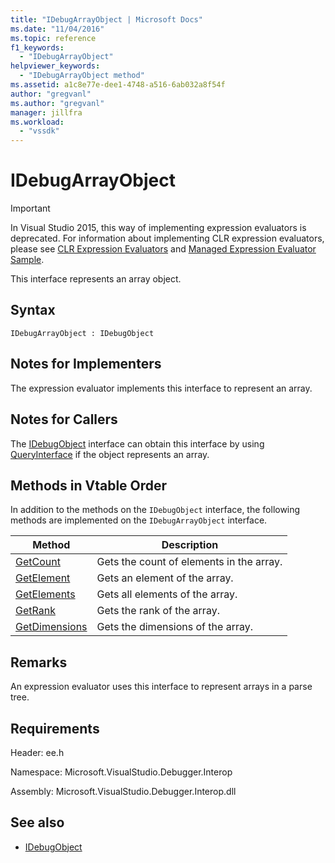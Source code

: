 ```yaml
---
title: "IDebugArrayObject | Microsoft Docs"
ms.date: "11/04/2016"
ms.topic: reference
f1_keywords:
  - "IDebugArrayObject"
helpviewer_keywords:
  - "IDebugArrayObject method"
ms.assetid: a1c8e77e-dee1-4748-a516-6ab032a8f54f
author: "gregvanl"
ms.author: "gregvanl"
manager: jillfra
ms.workload:
  - "vssdk"
---
```

# IDebugArrayObject
> [!IMPORTANT]
>  In Visual Studio 2015, this way of implementing expression evaluators is deprecated. For information about implementing CLR expression evaluators, please see [CLR Expression Evaluators](https://github.com/Microsoft/ConcordExtensibilitySamples/wiki/CLR-Expression-Evaluators) and [Managed Expression Evaluator Sample](https://github.com/Microsoft/ConcordExtensibilitySamples/wiki/Managed-Expression-Evaluator-Sample).

 This interface represents an array object.

## Syntax

```
IDebugArrayObject : IDebugObject
```

## Notes for Implementers
 The expression evaluator implements this interface to represent an array.

## Notes for Callers
 The [IDebugObject](../../../extensibility/debugger/reference/idebugobject.md) interface can obtain this interface by using [QueryInterface](/cpp/atl/queryinterface) if the object represents an array.

## Methods in Vtable Order
 In addition to the methods on the `IDebugObject` interface, the following methods are implemented on the `IDebugArrayObject` interface.

|Method|Description|
|------------|-----------------|
|[GetCount](../../../extensibility/debugger/reference/idebugarrayobject-getcount.md)|Gets the count of elements in the array.|
|[GetElement](../../../extensibility/debugger/reference/idebugarrayobject-getelement.md)|Gets an element of the array.|
|[GetElements](../../../extensibility/debugger/reference/idebugarrayobject-getelements.md)|Gets all elements of the array.|
|[GetRank](../../../extensibility/debugger/reference/idebugarrayobject-getrank.md)|Gets the rank of the array.|
|[GetDimensions](../../../extensibility/debugger/reference/idebugarrayobject-getdimensions.md)|Gets the dimensions of the array.|

## Remarks
 An expression evaluator uses this interface to represent arrays in a parse tree.

## Requirements
 Header: ee.h

 Namespace: Microsoft.VisualStudio.Debugger.Interop

 Assembly: Microsoft.VisualStudio.Debugger.Interop.dll

## See also
- [IDebugObject](../../../extensibility/debugger/reference/idebugobject.md)